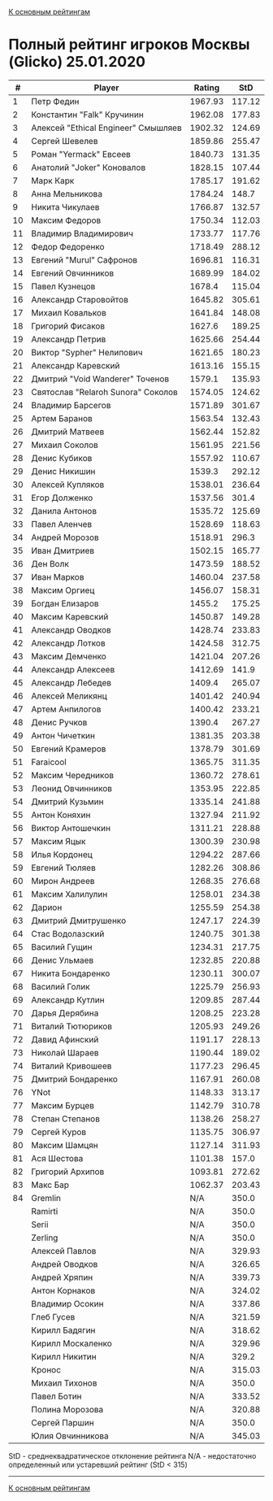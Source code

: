 [К основным рейтингам](https://pee-kay.github.io/russian-wu-rating)
# Полный рейтинг игроков Москвы (Glicko) 25.01.2020 #

| # |Player                             |Rating  |StD    |
|---|-----------------------------------|--------|-------|
|  1|Петр Федин                         |1967.93 |117.12 |
|  2|Константин "Falk" Кручинин         |1962.08 |177.83 |
|  3|Алексей "Ethical Engineer" Смышляев|1902.32 |124.69 |
|  4|Сергей Шевелев                     |1859.86 |255.47 |
|  5|Роман "Yermack" Евсеев             |1840.73 |131.35 |
|  6|Анатолий "Joker" Коновалов         |1828.15 |107.44 |
|  7|Марк Карк                          |1785.17 |191.62 |
|  8|Анна Мельникова                    |1784.24 |148.7  |
|  9|Никита Чикулаев                    |1766.87 |132.57 |
| 10|Максим Федоров                     |1750.34 |112.03 |
| 11|Владимир Владимирович              |1733.77 |117.76 |
| 12|Федор Федоренко                    |1718.49 |288.12 |
| 13|Евгений "Murul" Сафронов           |1696.81 |116.31 |
| 14|Евгений Овчинников                 |1689.99 |184.02 |
| 15|Павел Кузнецов                     |1678.4  |115.04 |
| 16|Александр Старовойтов              |1645.82 |305.61 |
| 17|Михаил Ковальков                   |1641.84 |148.08 |
| 18|Григорий Фисаков                   |1627.6  |189.25 |
| 19|Александр Петрив                   |1625.66 |254.44 |
| 20|Виктор "Sypher" Нелипович          |1621.65 |180.23 |
| 21|Александр Каревский                |1613.16 |155.15 |
| 22|Дмитрий "Void Wanderer" Точенов    |1579.1  |135.93 |
| 23|Святослав "Relaroh Sunora" Соколов |1574.05 |124.62 |
| 24|Владимир Барсегов                  |1571.89 |301.67 |
| 25|Артем Баранов                      |1563.54 |132.43 |
| 26|Дмитрий Матвеев                    |1562.44 |152.82 |
| 27|Михаил Соколов                     |1561.95 |221.56 |
| 28|Денис Кубиков                      |1557.92 |110.67 |
| 29|Денис Никишин                      |1539.3  |292.12 |
| 30|Алексей Купляков                   |1538.01 |236.64 |
| 31|Егор Долженко                      |1537.56 |301.4  |
| 32|Данила Антонов                     |1535.72 |125.69 |
| 33|Павел Аленчев                      |1528.69 |118.63 |
| 34|Андрей Морозов                     |1518.91 |296.3  |
| 35|Иван Дмитриев                      |1502.15 |165.77 |
| 36|Ден Волк                           |1473.59 |188.52 |
| 37|Иван Марков                        |1460.04 |237.58 |
| 38|Максим Оргиец                      |1456.07 |158.31 |
| 39|Богдан Елизаров                    |1455.2  |175.25 |
| 40|Максим Каревский                   |1450.87 |149.28 |
| 41|Александр Оводков                  |1428.74 |233.83 |
| 42|Александр Лотков                   |1424.58 |312.75 |
| 43|Максим Демченко                    |1421.04 |207.26 |
| 44|Александр Алексеев                 |1412.69 |141.9  |
| 45|Александр Лебедев                  |1409.4  |265.07 |
| 46|Алексей Меликянц                   |1401.42 |240.94 |
| 47|Артем Анпилогов                    |1400.42 |233.21 |
| 48|Денис Ручков                       |1390.4  |267.27 |
| 49|Антон Чичеткин                     |1381.35 |203.38 |
| 50|Евгений Крамеров                   |1378.79 |301.69 |
| 51|Faraicool                          |1365.75 |311.35 |
| 52|Максим Чередников                  |1360.72 |278.61 |
| 53|Леонид Овчинников                  |1353.95 |222.85 |
| 54|Дмитрий Кузьмин                    |1335.14 |241.88 |
| 55|Антон Коняхин                      |1327.94 |211.92 |
| 56|Виктор Антошечкин                  |1311.21 |228.88 |
| 57|Максим Яцык                        |1300.39 |230.98 |
| 58|Илья Кордонец                      |1294.22 |287.66 |
| 59|Евгений Тюляев                     |1282.26 |308.86 |
| 60|Мирон Андреев                      |1268.35 |276.68 |
| 61|Максим Халилулин                   |1258.01 |234.38 |
| 62|Дарион                             |1255.59 |254.38 |
| 63|Дмитрий Дмитрушенко                |1247.17 |224.39 |
| 64|Стас Водолазский                   |1240.75 |301.38 |
| 65|Василий Гущин                      |1234.31 |217.75 |
| 66|Денис Ульмаев                      |1232.85 |220.88 |
| 67|Никита Бондаренко                  |1230.11 |300.07 |
| 68|Василий Голик                      |1225.79 |256.93 |
| 69|Александр Кутлин                   |1209.85 |287.44 |
| 70|Дарья Дерябина                     |1208.25 |223.28 |
| 71|Виталий Тютюриков                  |1205.93 |249.26 |
| 72|Давид Афинский                     |1191.17 |228.13 |
| 73|Николай Шараев                     |1190.44 |189.02 |
| 74|Виталий Кривошеев                  |1177.23 |296.45 |
| 75|Дмитрий Бондаренко                 |1167.91 |260.08 |
| 76|YNot                               |1148.33 |313.17 |
| 77|Максим Бурцев                      |1142.79 |310.78 |
| 78|Степан Степанов                    |1138.26 |258.27 |
| 79|Сергей Куров                       |1135.75 |306.97 |
| 80|Максим Шамцян                      |1127.14 |311.93 |
| 81|Ася Шестова                        |1101.38 |157.0  |
| 82|Григорий Архипов                   |1093.81 |272.62 |
| 83|Макс Бар                           |1062.37 |203.43 |
| 84|Gremlin                            |   N/A  |350.0  |
|   |Ramirti                            |   N/A  |350.0  |
|   |Serii                              |   N/A  |350.0  |
|   |Zerling                            |   N/A  |350.0  |
|   |Алексей Павлов                     |   N/A  |329.93 |
|   |Андрей Оводков                     |   N/A  |326.65 |
|   |Андрей Хряпин                      |   N/A  |339.73 |
|   |Антон Корнаков                     |   N/A  |324.02 |
|   |Владимир Осокин                    |   N/A  |337.86 |
|   |Глеб Гусев                         |   N/A  |321.59 |
|   |Кирилл Бадягин                     |   N/A  |318.62 |
|   |Кирилл Москаленко                  |   N/A  |329.96 |
|   |Кирилл Никитин                     |   N/A  |329.2  |
|   |Кронос                             |   N/A  |315.03 |
|   |Михаил Тихонов                     |   N/A  |350.0  |
|   |Павел Ботин                        |   N/A  |333.52 |
|   |Полина Морозова                    |   N/A  |320.88 |
|   |Сергей Паршин                      |   N/A  |350.0  |
|   |Юлия Овчинникова                   |   N/A  |345.03 |

StD - среднеквадратическое отклонение рейтинга
N/A - недостаточно определенный или устаревший рейтинг (StD < 315)

---

[К основным рейтингам](https://pee-kay.github.io/russian-wu-rating)
